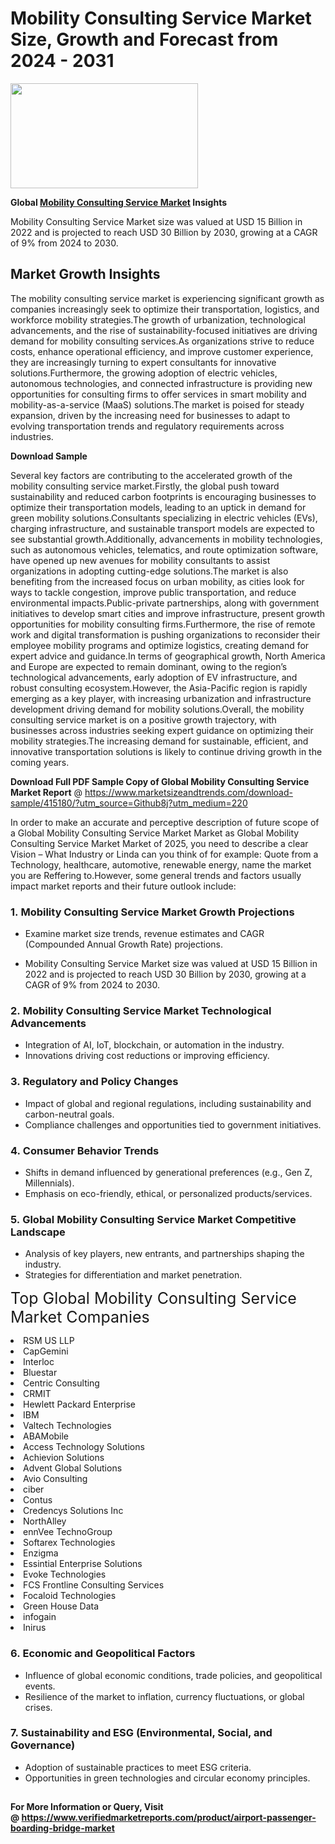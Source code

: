 <H1>Mobility Consulting Service Market Size, Growth and Forecast from 2024 - 2031</H1><img class="aligncenter size-medium wp-image-584254" src="https://thirdeyenews.in/wp-content/uploads/2024/09/Global-Market-Research-300x168.jpeg" alt="" width="300" height="168" /><p><strong>Global&nbsp;<a href="https://www.marketsizeandtrends.com/download-sample/415180/?utm_source=Github8j?utm_medium=220">Mobility Consulting Service Market</a> Insights</strong></p><p>Mobility Consulting Service Market size was valued at USD 15 Billion in 2022 and is projected to reach USD 30 Billion by 2030, growing at a CAGR of 9% from 2024 to 2030.</p><p><h2>Market Growth Insights</h2> <p>The mobility consulting service market is experiencing significant growth as companies increasingly seek to optimize their transportation, logistics, and workforce mobility strategies.The growth of urbanization, technological advancements, and the rise of sustainability-focused initiatives are driving demand for mobility consulting services.As organizations strive to reduce costs, enhance operational efficiency, and improve customer experience, they are increasingly turning to expert consultants for innovative solutions.Furthermore, the growing adoption of electric vehicles, autonomous technologies, and connected infrastructure is providing new opportunities for consulting firms to offer services in smart mobility and mobility-as-a-service (MaaS) solutions.The market is poised for steady expansion, driven by the increasing need for businesses to adapt to evolving transportation trends and regulatory requirements across industries.</p> <p><strong>Download Sample</strong></p> <p>Several key factors are contributing to the accelerated growth of the mobility consulting service market.Firstly, the global push toward sustainability and reduced carbon footprints is encouraging businesses to optimize their transportation models, leading to an uptick in demand for green mobility solutions.Consultants specializing in electric vehicles (EVs), charging infrastructure, and sustainable transport models are expected to see substantial growth.Additionally, advancements in mobility technologies, such as autonomous vehicles, telematics, and route optimization software, have opened up new avenues for mobility consultants to assist organizations in adopting cutting-edge solutions.The market is also benefiting from the increased focus on urban mobility, as cities look for ways to tackle congestion, improve public transportation, and reduce environmental impacts.Public-private partnerships, along with government initiatives to develop smart cities and improve infrastructure, present growth opportunities for mobility consulting firms.Furthermore, the rise of remote work and digital transformation is pushing organizations to reconsider their employee mobility programs and optimize logistics, creating demand for expert advice and guidance.In terms of geographical growth, North America and Europe are expected to remain dominant, owing to the region’s technological advancements, early adoption of EV infrastructure, and robust consulting ecosystem.However, the Asia-Pacific region is rapidly emerging as a key player, with increasing urbanization and infrastructure development driving demand for mobility solutions.Overall, the mobility consulting service market is on a positive growth trajectory, with businesses across industries seeking expert guidance on optimizing their mobility strategies.The increasing demand for sustainable, efficient, and innovative transportation solutions is likely to continue driving growth in the coming years.<p><span class=""><strong>Download Full PDF Sample Copy of Global Mobility Consulting Service Market Report</strong> @ <a href="https://www.marketsizeandtrends.com/download-sample/415180/?utm_source=Github8j?utm_medium=220" target="_blank">https://www.marketsizeandtrends.com/download-sample/415180/?utm_source=Github8j?utm_medium=220</a></span></p><p>In order to make an accurate and perceptive description of future scope of a Global&nbsp;Mobility Consulting Service Market Market as Global&nbsp;Mobility Consulting Service Market Market of 2025, you need to describe a clear Vision &ndash; What Industry or Linda can you think of for example: Quote from a Technology, healthcare, automotive, renewable energy, name the market you are Reffering to.However, some general trends and factors usually impact market reports and their future outlook include:</p><h3>1.&nbsp;<strong>Mobility Consulting Service Market Growth Projections</strong></h3><ul><li>Examine market size trends, revenue estimates and CAGR (Compounded Annual Growth Rate) projections.</li><li><p>Mobility Consulting Service Market size was valued at USD 15 Billion in 2022 and is projected to reach USD 30 Billion by 2030, growing at a CAGR of 9% from 2024 to 2030.</p></li></ul><h3>2.&nbsp;<strong>Mobility Consulting Service Market Technological Advancements</strong></h3><ul><li>Integration of AI, IoT, blockchain, or automation in the industry.</li><li>Innovations driving cost reductions or improving efficiency.</li></ul><h3>3.&nbsp;<strong>Regulatory and Policy Changes</strong></h3><ul><li>Impact of global and regional regulations, including sustainability and carbon-neutral goals.</li><li>Compliance challenges and opportunities tied to government initiatives.</li></ul><h3>4.&nbsp;<strong>Consumer Behavior Trends</strong></h3><ul><li>Shifts in demand influenced by generational preferences (e.g., Gen Z, Millennials).</li><li>Emphasis on eco-friendly, ethical, or personalized products/services.</li></ul><h3>5.&nbsp;<strong>Global Mobility Consulting Service Market Competitive Landscape</strong></h3><ul><li>Analysis of key players, new entrants, and partnerships shaping the industry.</li><li>Strategies for differentiation and market penetration.</li></ul><p data-pm-slice="1 1 []"><span style="color: inherit; font-family: inherit; font-size: 25px;">Top Global Mobility Consulting Service Market Companies</span></p><div class="" data-test-id=""><p><li>RSM US LLP</li><li> CapGemini</li><li> Interloc</li><li> Bluestar</li><li> Centric Consulting</li><li> CRMIT</li><li> Hewlett Packard Enterprise</li><li> IBM</li><li> Valtech Technologies</li><li> ABAMobile</li><li> Access Technology Solutions</li><li> Achievion Solutions</li><li> Advent Global Solutions</li><li> Avio Consulting</li><li> ciber</li><li> Contus</li><li> Credencys Solutions Inc</li><li> NorthAlley</li><li> ennVee TechnoGroup</li><li> Softarex Technologies</li><li> Enzigma</li><li> Essintial Enterprise Solutions</li><li> Evoke Technologies</li><li> FCS Frontline Consulting Services</li><li> Focaloid Technologies</li><li> Green House Data</li><li> infogain</li><li> Inirus</li></p></div><h3>6.&nbsp;<strong>Economic and Geopolitical Factors</strong></h3><ul><li>Influence of global economic conditions, trade policies, and geopolitical events.</li><li>Resilience of the market to inflation, currency fluctuations, or global crises.</li></ul><h3>7.&nbsp;<strong>Sustainability and ESG (Environmental, Social, and Governance)</strong></h3><ul><li>Adoption of sustainable practices to meet ESG criteria.</li><li>Opportunities in green technologies and circular economy principles.</li></ul><h2><strong style="font-size: 14px;">For More Information or Query, Visit @&nbsp;</strong><a style="background-color: #ffffff; font-size: 14px;" href="https://www.marketsizeandtrends.com/report/mobility-consulting-service-market/" target="_blank">https://www.verifiedmarketreports.com/product/airport-passenger-boarding-bridge-market</a></h2>